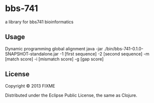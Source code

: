 # bbs-741
a library for bbs741 bioinformatics 

 
## Usage
Dynamic programming global alignment 
java -jar ./bin/bbs-741-0.1.0-SNAPSHOT-standalone.jar -1 [first sequence] -2 [second sequence] -m [match score] -i [mismatch score] -g [gap score]

## License

Copyright © 2013 FIXME

Distributed under the Eclipse Public License, the same as Clojure.
